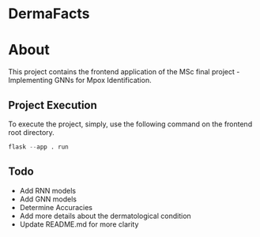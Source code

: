 # DermaFacts

# About

This project contains the frontend application of the MSc final project - Implementing GNNs for Mpox Identification.

## Project Execution

To execute the project, simply, use the following command on the frontend root directory.

```python
flask --app . run
```

## Todo

- Add RNN models
- Add GNN models
- Determine Accuracies
- Add more details about the dermatological condition
- Update README.md for more clarity
